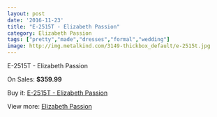 ```yaml
---
layout: post
date: '2016-11-23'
title: "E-2515T - Elizabeth Passion"
category: Elizabeth Passion
tags: ["pretty","made","dresses","formal","wedding"]
image: http://img.metalkind.com/3149-thickbox_default/e-2515t.jpg
---
```

E-2515T - Elizabeth Passion

On Sales: **$359.99**
<a href="https://www.metalkind.com/en/elizabeth-passion/1409-e-2515t.html"><amp-img layout="responsive" width="600" height="600" src="//img.metalkind.com/3149-thickbox_default/e-2515t.jpg" alt="E-2515T - Elizabeth Passion 0" /></a>

Buy it: [E-2515T - Elizabeth Passion](https://www.metalkind.com/en/elizabeth-passion/1409-e-2515t.html "E-2515T - Elizabeth Passion")

View more: [Elizabeth Passion](https://www.metalkind.com/en/43-elizabeth-passion "Elizabeth Passion")